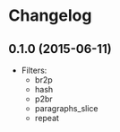 # Changelog

## 0.1.0 (2015-06-11)

* Filters:
  * br2p
  * hash
  * p2br
  * paragraphs_slice
  * repeat
